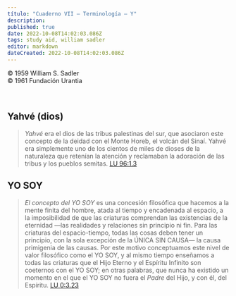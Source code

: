 ```yaml
---
título: "Cuaderno VII — Terminología — Y"
description: 
published: true
date: 2022-10-08T14:02:03.086Z
tags: study aid, william sadler
editor: markdown
dateCreated: 2022-10-08T14:02:03.086Z
---
```


<p class="v-card v-sheet theme--light grey lighten-3 px-2">© 1959 William S. Sadler<br>© 1961 Fundación Urantia</p>

<br>


## Yahvé (dios)

> *Yahvé* era el dios de las tribus palestinas del sur, que asociaron este concepto de la deidad con el Monte Horeb, el volcán del Sinaí. Yahvé era simplemente uno de los cientos de miles de dioses de la naturaleza que retenían la atención y reclamaban la adoración de las tribus y los pueblos semitas. [LU 96:1.3](/es/The_Urantia_Book/96#p1_3)

## YO SOY

> *El concepto del YO SOY* es una concesión filosófica que hacemos a la mente finita del hombre, atada al tiempo y encadenada al espacio, a la imposibilidad de que las criaturas comprendan las existencias de la eternidad —las realidades y relaciones sin principio ni fin. Para las criaturas del espacio-tiempo, todas las cosas deben tener un principio, con la sola excepción de la ÚNICA SIN CAUSA— la causa primigenia de las causas. Por este motivo conceptuamos este nivel de valor filosófico como el YO SOY, y al mismo tiempo enseñamos a todas las criaturas que el Hijo Eterno y el Espíritu Infinito son coeternos con el YO SOY; en otras palabras, que nunca ha existido un momento en el que el YO SOY no fuera el *Padre* del Hijo, y con él, del Espíritu. [LU 0:3.23](/es/The_Urantia_Book/0#p3_23)


<br>

